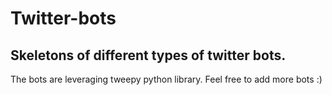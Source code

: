# Twitter-bots

## Skeletons of different types of twitter bots.

The bots are leveraging tweepy python library. Feel free to add more bots :)

